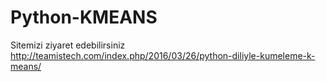 # Python-KMEANS

Sitemizi ziyaret edebilirsiniz http://teamistech.com/index.php/2016/03/26/python-diliyle-kumeleme-k-means/
